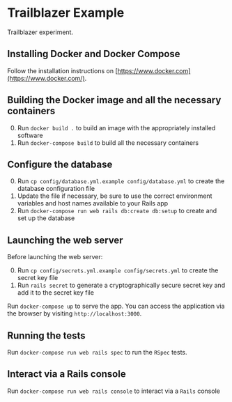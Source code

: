 # Trailblazer Example

Trailblazer experiment.

## Installing Docker and Docker Compose

Follow the installation instructions on [https://www.docker.com](https://www.docker.com/).

## Building the Docker image and all the necessary containers

0. Run `docker build .` to build an image with the appropriately installed software
0. Run `docker-compose build` to build all the necessary containers

## Configure the database

0. Run `cp config/database.yml.example config/database.yml` to create the database configuration file
0. Update the file if necessary, be sure to use the correct environment variables and host names available to your Rails app
0. Run `docker-compose run web rails db:create db:setup` to create and set up the database

## Launching the web server

Before launching the web server:

0. Run `cp config/secrets.yml.example config/secrets.yml` to create the secret key file
0. Run `rails secret` to generate a cryptographically secure secret key and add it to the secret key file

Run `docker-compose up` to serve the app. You can access the application via
the browser by visiting `http://localhost:3000`.

## Running the tests

Run `docker-compose run web rails spec` to run the `RSpec` tests.

## Interact via a Rails console

Run `docker-compose run web rails console` to interact via a `Rails` console
